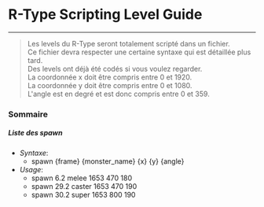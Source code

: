 # **R-Type Scripting Level Guide**
---------------------
>Les levels du R-Type seront totalement scripté dans un fichier.<br>
Ce fichier devra respecter une certaine syntaxe qui est détaillée plus tard. <br>Des levels ont déjà été codés si vous voulez regarder.<br>
La coordonnée x doit être compris entre 0 et 1920.<br>
La coordonnée y doit être compris entre 0 et 1080.<br>
L'angle est en degré et est donc compris entre 0 et 359.<br>

### __Sommaire__
##### Liste des spawn
* _Syntaxe_:
    * spawn {frame} {monster_name} {x} {y} {angle}
* _Usage_:
    * spawn 6.2 melee 1653 470 180
    * spawn 29.2 caster 1653 470 190
    * spawn 30.2 super 1653 800 190

